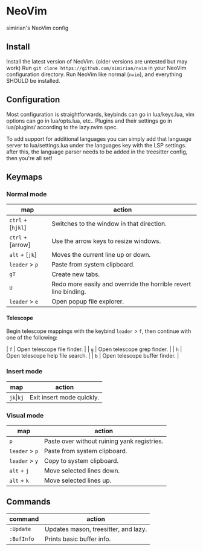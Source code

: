 # NeoVim

simirian's NeoVim config

## Install

Install the latest version of NeoVim. (older versions are untested but may work)
Run `git clone https://github.com/simirian/nvim` in your NeoVim configuration directory.
Run NeoVim like normal (`nvim`), and everything SHOULD be installed.

## Configuration

Most configuration is straightforwards, keybinds can go in lua/keys.lua, vim options can go in lua/opts.lua, etc..
Plugins and their settings go in lua/plugins/ according to the lazy.nvim spec.

To add support for additional languages you can simply add that language server to lua/settings.lua under the languages key with the LSP settings.
after this, the language parser needs to be added in the treesitter config, then you're all set!

## Keymaps

### Normal mode

| map | action |
| --- | --- |
| `ctrl` + [`hjkl`] | Switches to the window in that direction. |
| `ctrl` + [arrow] | Use the arrow keys to resize windows. |
| `alt` + [`jk`] | Moves the current line up or down. |
| `leader` > `p` | Paste from system clipboard. |
| `gT` | Create new tabs. |
| `U` | Redo more easily and override the horrible revert line binding. |
| `leader` > `e` | Open popup file explorer. |

#### Telescope

Begin telescope mappings with the keybind `leader` > `f`, then continue with one of the following:

| `f` | Open telescope file finder. |
| `g` | Open telescope grep finder. |
| `h` | Open telescope help file search. |
| `b` | Open telescope buffer finder. |

### Insert mode

| map | action |
| --- | --- |
| `jk`\|`kj` | Exit insert mode quickly. |

### Visual mode

| map | action |
| --- | --- |
| `p` | Paste over without ruining yank registries. |
| `leader` > `p` | Paste from system clipboard. |
| `leader` > `y` | Copy to system clipboard. |
| `alt` + `j` | Move selected lines down. |
| `alt` + `k` | Move selected lines up. |

## Commands

| command | action |
| --- | --- |
| `:Update` | Updates mason, treesitter, and lazy. |
| `:BufInfo` | Prints basic buffer info. |


